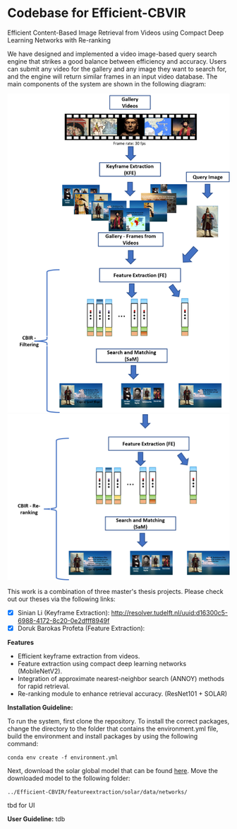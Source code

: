 # Codebase for Efficient-CBVIR
Efficient Content-Based Image Retrieval from Videos using Compact Deep Learning Networks with Re-ranking


We have designed and implemented a video image-based query search engine that strikes a good balance between efficiency and accuracy. Users can submit any video for the gallery and any image they want to search for, and the engine will return similar frames in an input video database. The main components of the system are shown in the following diagram:


<img src="https://github.com/dorukbarokas/Efficient-CBVIR/blob/main/Picture3.png" width="520">
<img src="https://github.com/dorukbarokas/Efficient-CBVIR/blob/main/Picture4.png" width="520">

This work is a combination of three master's thesis projects. Please check out our theses via the following links:
- [x] Sinian Li (Keyframe Extraction): http://resolver.tudelft.nl/uuid:d16300c5-6988-4172-8c20-0e2dfff8949f
- [x] Doruk Barokas Profeta (Feature Extraction):

**Features**

- Efficient keyframe extraction from videos.
- Feature extraction using compact deep learning networks (MobileNetV2).
- Integration of approximate nearest-neighbor search (ANNOY) methods for rapid retrieval.
- Re-ranking module to enhance retrieval accuracy. (ResNet101 + SOLAR)

**Installation Guideline:**

To run the system, first clone the repository. To install the correct packages, change the directory to the folder that contains the environment.yml file, build the environment and install packages by using the following command:

```
conda env create -f environment.yml
```

Next, download the solar global model that can be found [here](https://imperialcollegelondon.box.com/shared/static/fznpeayct6btel2og2wjjgvqw0ziqnk4.pth). Move the downloaded model to the following folder: 

```
../Efficient-CBVIR/featureextraction/solar/data/networks/
``` 

tbd for UI

**User Guideline:**
tdb


